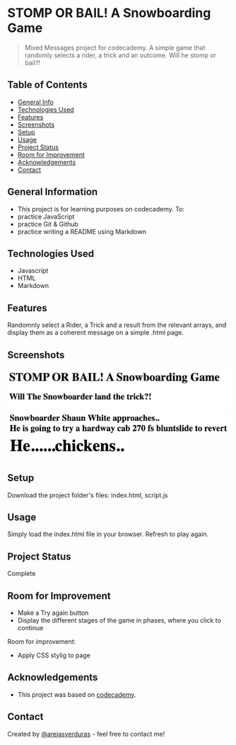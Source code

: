 # STOMP OR BAIL! A Snowboarding Game
> Mixed Messages project for codecademy. A simple game that randomly selects a rider, a trick and an outcome. Will he stomp or bail?!
> 

## Table of Contents
* [General Info](#general-information)
* [Technologies Used](#technologies-used)
* [Features](#features)
* [Screenshots](#screenshots)
* [Setup](#setup)
* [Usage](#usage)
* [Project Status](#project-status)
* [Room for Improvement](#room-for-improvement)
* [Acknowledgements](#acknowledgements)
* [Contact](#contact)
<!-- * [License](#license) -->


## General Information
- This project is for learning purposes on codecademy. To: 
- practice JavaScript
- practice Git & Github
- practice writing a README using Markdown




## Technologies Used
- Javascript
- HTML
- Markdown


## Features
Randomnly select a Rider, a Trick and a result from the relevant arrays, and display them as a coherent message on a simple .html page.


## Screenshots
![Game title](./img/sob.png)
![Mid game](./img/midgame.png)
![Result](./img/result.png)
<!-- If you have screenshots you'd like to share, include them here. -->


## Setup
Download the project folder's files: index.html, script.js


## Usage
Simply load the index.html file in your browser. Refresh to play again.


## Project Status
Complete


## Room for Improvement
- Make a Try again button
- Display the different stages of the game in phases, where you click to continue

Room for improvement:
- Apply CSS stylig to page



## Acknowledgements


- This project was based on [codecademy](https://www.codecademy.com/paths/full-stack-engineer-career-path/tracks/fscp-javascript-syntax-portfolio-project/modules/fscp-mixed-messages/kanban_projects/mixed-messages).



## Contact
Created by [@arejasverduras](https://www.arejo.nl) - feel free to contact me!
